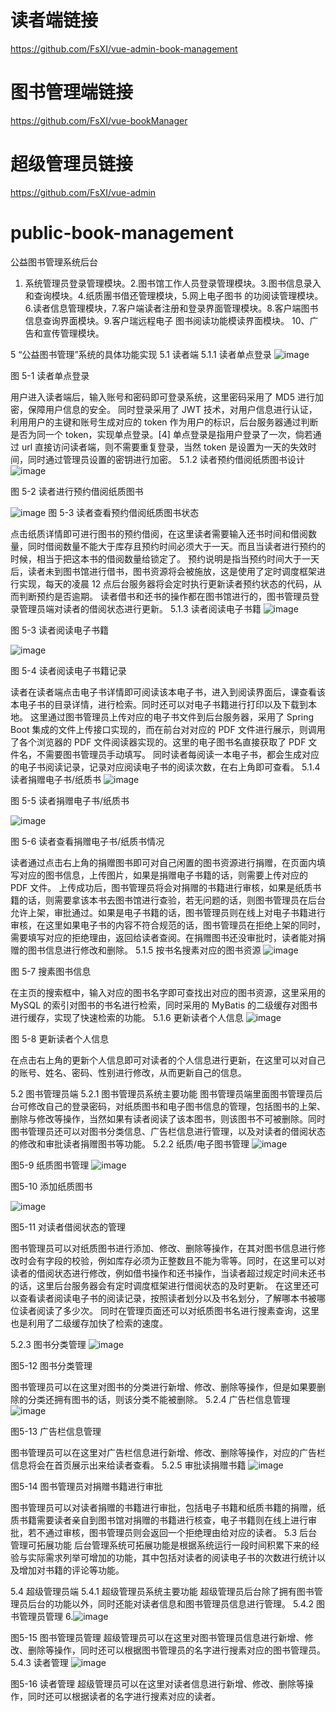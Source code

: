 # 读者端链接
https://github.com/FsXI/vue-admin-book-management

# 图书管理端链接
https://github.com/FsXI/vue-bookManager

# 超级管理员链接
https://github.com/FsXI/vue-admin


# public-book-management
公益图书管理系统后台


1. 系统管理员登录管理模块。2.图书馆工作人员登录管理模块。3.图书信息录入和查询模块。4.纸质團书借还管理模块，5.网上电子图书
的功阅读管理模块。 6.读者信息管理模块，7.客户端读者注册和登录界面管理模块。8.客户端图书信息查询界面模块。9.客户瑞远程电子
图书阅读功能模读界面模块。 10、广告和宣传管理模块。

5	“公益图书管理”系统的具体功能实现
5.1	读者端
5.1.1	读者单点登录
 ![image](https://user-images.githubusercontent.com/40119641/112241154-a9f66100-8c84-11eb-99fa-1695b28945da.png)

图 5-1 读者单点登录

用户进入读者端后，输入账号和密码即可登录系统，这里密码采用了 MD5 进行加密，保障用户信息的安全。
同时登录采用了 JWT 技术，对用户信息进行认证，利用用户的主键和账号生成对应的 token 作为用户的标识，后台服务器通过判断是否为同一个 token，实现单点登录。[4]
单点登录是指用户登录了一次，倘若通过 url 直接访问读者端，则不需要重复登录，当然 token 是设置为一天的失效时间，同时通过管理员设置的密钥进行加密。
5.1.2	读者预约借阅纸质图书设计
 ![image](https://user-images.githubusercontent.com/40119641/112241203-c2ff1200-8c84-11eb-996f-448ba6c9593f.png)

图 5-2 读者进行预约借阅纸质图书

 ![image](https://user-images.githubusercontent.com/40119641/112241211-c6929900-8c84-11eb-83ee-077a1edd9af9.png)
图 5-3 读者查看预约借阅纸质图书状态

点击纸质详情即可进行图书的预约借阅，在这里读者需要输入还书时间和借阅数量，同时借阅数量不能大于库存且预约时间必须大于一天。而且当读者进行预约的时候，相当于把这本书的借阅数量给锁定了。
预约说明是指当预约时间大于一天后，读者未到图书馆进行借书，图书资源将会被施放，这是使用了定时调度框架进行实现，每天的凌晨 12 点后台服务器将会定时执行更新读者预约状态的代码，从而判断预约是否逾期。
读者借书和还书的操作都在图书馆进行的，图书管理员登录管理员端对读者的借阅状态进行更新。
5.1.3	读者阅读电子书籍
 ![image](https://user-images.githubusercontent.com/40119641/112241218-cc887a00-8c84-11eb-820d-0814717dac18.png)

图 5-3 读者阅读电子书籍

 ![image](https://user-images.githubusercontent.com/40119641/112241228-d14d2e00-8c84-11eb-845c-c349202a7ec4.png)

图 5-4 读者阅读电子书籍记录

读者在读者端点击电子书详情即可阅读该本电子书，进入到阅读界面后，课查看该本电子书的目录详情，进行检索。同时还可以对电子书籍进行打印以及下载到本地。
这里通过图书管理员上传对应的电子书文件到后台服务器，采用了 Spring Boot 集成的文件上传接口实现的，而在前台对对应的 PDF 文件进行展示，则调用了各个浏览器的 PDF 文件阅读器实现的。这里的电子图书名直接获取了 PDF 文件名，不需要图书管理员手动填写。
同时读者每阅读一本电子书，都会生成对应的电子书阅读记录，记录对应阅读电子书的阅读次数，在右上角即可查看。
5.1.4	读者捐赠电子书/纸质书
 ![image](https://user-images.githubusercontent.com/40119641/112241236-d5794b80-8c84-11eb-94c1-1ba595a47efb.png)

图 5-5 读者捐赠电子书/纸质书

 ![image](https://user-images.githubusercontent.com/40119641/112241241-d7dba580-8c84-11eb-86a0-667cba796532.png)

图 5-6 读者查看捐赠电子书/纸质书情况

读者通过点击右上角的捐赠图书即可对自己闲置的图书资源进行捐赠，在页面内填写对应的图书信息，上传图片，如果是捐赠电子书籍的话，则需要上传对应的 PDF 文件。
上传成功后，图书管理员将会对捐赠的书籍进行审核，如果是纸质书籍的话，则需要拿该本书去图书馆进行查验，若无问题的话，则图书管理员在后台允许上架，审批通过。如果是电子书籍的话，图书管理员则在线上对电子书籍进行审核，在这里如果电子书的内容不符合规范的话，图书管理员在拒绝上架的同时，需要填写对应的拒绝理由，返回给读者查阅。在捐赠图书还没审批时，读者能对捐赠的图书信息进行修改和删除。
5.1.5	按书名搜素对应的图书资源
 ![image](https://user-images.githubusercontent.com/40119641/112241251-dc07c300-8c84-11eb-9216-2462e231efd0.png)

图 5-7 搜素图书信息

在主页的搜索框中，输入对应的图书名字即可查找出对应的图书资源，这里采用的 MySQL 的索引对图书的书名进行检索，同时采用的 MyBatis 的二级缓存对图书进行缓存，实现了快速检索的功能。
5.1.6	更新读者个人信息
 ![image](https://user-images.githubusercontent.com/40119641/112241261-de6a1d00-8c84-11eb-8c9e-27251d5a40d5.png)

图 5-8 更新读者个人信息

在点击右上角的更新个人信息即可对读者的个人信息进行更新，在这里可以对自己的账号、姓名、密码、性别进行修改，从而更新自己的信息。
 
5.2	图书管理员端
5.2.1	图书管理员系统主要功能
图书管理员端里面图书管理员后台可修改自己的登录密码，对纸质图书和电子图书信息的管理，包括图书的上架、删除与修改等操作，当然如果有读者阅读了该本图书，则该图书不可被删除。同时图书管理员还可以对图书分类信息、广告栏信息进行管理，以及对读者的借阅状态的修改和审批读者捐赠图书等功能。
5.2.2	纸质/电子图书管理
 ![image](https://user-images.githubusercontent.com/40119641/112241269-e32ed100-8c84-11eb-9724-2162dc35f235.png)

图5-9 纸质图书管理
 ![image](https://user-images.githubusercontent.com/40119641/112241274-e5912b00-8c84-11eb-9988-c062579a4121.png)

图5-10 添加纸质图书

 ![image](https://user-images.githubusercontent.com/40119641/112241281-e88c1b80-8c84-11eb-8d51-13ea12dbbc79.png)

图5-11 对读者借阅状态的管理

图书管理员可以对纸质图书进行添加、修改、删除等操作，在其对图书信息进行修改时会有字段的校验，例如库存必须为正整数且不能为零等。同时，在这里可以对读者的借阅状态进行修改，例如借书操作和还书操作，当读者超过规定时间未还书的话，这里后台服务器会有定时调度框架进行借阅状态的及时更新。
在这里还可以查看读者阅读电子书的阅读记录，按照读者划分以及书名划分，了解哪本书被哪位读者阅读了多少次。
同时在管理页面还可以对纸质图书名进行搜素查询，这里也是利用了二级缓存加快了检索的速度。

5.2.3	图书分类管理
 ![image](https://user-images.githubusercontent.com/40119641/112241287-eb870c00-8c84-11eb-8505-ad7b2a603306.png)

图5-12 图书分类管理

图书管理员可以在这里对图书的分类进行新增、修改、删除等操作，但是如果要删除的分类还拥有图书的话，则该分类不能被删除。
5.2.4	广告栏信息管理
 ![image](https://user-images.githubusercontent.com/40119641/112241291-ee81fc80-8c84-11eb-9631-076100fb2181.png)

图5-13 广告栏信息管理

图书管理员可以在这里对广告栏信息进行新增、修改、删除等操作，对应的广告栏信息将会在首页展示出来给读者查看。
5.2.5	审批读捐赠书籍
 ![image](https://user-images.githubusercontent.com/40119641/112241299-f17ced00-8c84-11eb-810f-601ab67c44fa.png)

图5-14 图书管理员对捐赠书籍进行审批

图书管理员可以对读者捐赠的书籍进行审批，包括电子书籍和纸质书籍的捐赠，纸质书籍需要读者亲自到图书馆对捐赠的书籍进行核查，电子书籍则在线上进行审批，若不通过审核，图书管理员则会返回一个拒绝理由给对应的读者。
5.3	后台管理可拓展功能
后台管理系统可拓展功能是根据系统运行一段时间积累下来的经验与实际需求列举可增加的功能，其中包括对读者的阅读电子书的次数进行统计以及增加对书籍的评论等功能。









5.4	超级管理员端
5.4.1	超级管理员系统主要功能
超级管理员后台除了拥有图书管理员后台的功能以外，同时还能对读者信息和图书管理员信息进行管理。
5.4.2	图书管理员管理
6.![image](https://user-images.githubusercontent.com/40119641/112241309-f641a100-8c84-11eb-837c-a793825e834e.png)

图5-15 图书管理员管理
超级管理员可以在这里对图书管理员信息进行新增、修改、删除等操作，同时还可以根据图书管理员的名字进行搜素对应的图书管理员。
5.4.3	读者管理
 ![image](https://user-images.githubusercontent.com/40119641/112241314-f8a3fb00-8c84-11eb-987c-5732ba412e03.png)

图5-16 读者管理
超级管理员可以在这里对读者信息进行新增、修改、删除等操作，同时还可以根据读者的名字进行搜素对应的读者。


